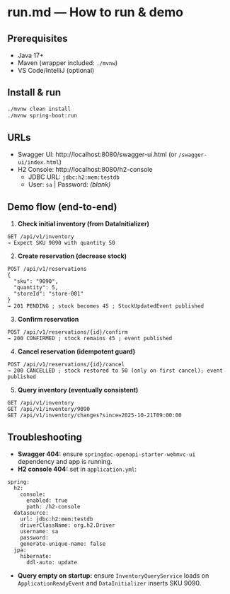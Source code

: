 
# run.md — How to run & demo

## Prerequisites
- Java 17+
- Maven (wrapper included: `./mvnw`)
- VS Code/IntelliJ (optional)

## Install & run
```bash
./mvnw clean install
./mvnw spring-boot:run
```

## URLs
- Swagger UI: http://localhost:8080/swagger-ui.html  (or `/swagger-ui/index.html`)
- H2 Console: http://localhost:8080/h2-console
  - JDBC URL: `jdbc:h2:mem:testdb`
  - User: `sa` | Password: *(blank)*

## Demo flow (end-to-end)
1) **Check initial inventory (from DataInitializer)**
```
GET /api/v1/inventory
→ Expect SKU 9090 with quantity 50
```

2) **Create reservation (decrease stock)**
```
POST /api/v1/reservations
{
  "sku": "9090",
  "quantity": 5,
  "storeId": "store-001"
}
→ 201 PENDING ; stock becomes 45 ; StockUpdatedEvent published
```

3) **Confirm reservation**
```
POST /api/v1/reservations/{id}/confirm
→ 200 CONFIRMED ; stock remains 45 ; event published
```

4) **Cancel reservation (idempotent guard)**
```
POST /api/v1/reservations/{id}/cancel
→ 200 CANCELLED ; stock restored to 50 (only on first cancel); event published
```

5) **Query inventory (eventually consistent)**
```
GET /api/v1/inventory
GET /api/v1/inventory/9090
GET /api/v1/inventory/changes?since=2025-10-21T09:00:00
```

## Troubleshooting
- **Swagger 404:** ensure `springdoc-openapi-starter-webmvc-ui` dependency and app is running.
- **H2 console 404:** set in `application.yml`:
```
spring:
  h2:
    console:
      enabled: true
      path: /h2-console
  datasource:
    url: jdbc:h2:mem:testdb
    driverClassName: org.h2.Driver
    username: sa
    password:
    generate-unique-name: false
  jpa:
    hibernate:
      ddl-auto: update
```
- **Query empty on startup:** ensure `InventoryQueryService` loads on `ApplicationReadyEvent` and `DataInitializer` inserts SKU 9090.
